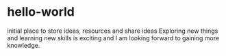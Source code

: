 # hello-world
initial place to store ideas, resources and share ideas
Exploring new things and learning new skills is exciting and I am looking forward to gaining more knowledge.
